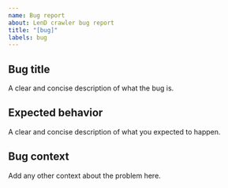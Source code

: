 ```yaml
---
name: Bug report
about: LenD crawler bug report
title: "[bug]"
labels: bug
---
```


## Bug title

A clear and concise description of what the bug is.

## Expected behavior

A clear and concise description of what you expected to happen.

## Bug context

Add any other context about the problem here.
